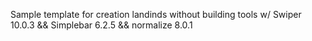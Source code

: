 Sample template for creation landinds without building tools w/ Swiper 10.0.3 && Simplebar 6.2.5 && normalize 8.0.1
